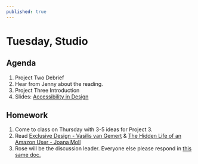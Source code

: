 ```yaml
---
published: true
---
```

# Tuesday, Studio

## Agenda
1. Project Two Debrief
2. Hear from Jenny about the reading.
3. Project Three Introduction
4. Slides: [Accessibility in Design](https://docs.google.com/presentation/d/14ly0UISloamqL7MX9XEPGRljd1lykDUKkuYbRlywWwQ/edit?usp=sharing)

## Homework
1. Come to class on Thursday with 3-5 ideas for Project 3.
2. Read [Exclusive Design - Vasilis van Gemert](https://exclusive-design.vasilis.nl/) & [The Hidden Life of an Amazon User - Joana Moll](https://branch.climateaction.tech/issues/issue-1/the-hidden-life-of-an-amazon-user/)
3. Rose will be the discussion leader. Everyone else please respond in [this same doc.](https://docs.google.com/document/d/1pv5p2erPfjhSk7HzhXJtdSpO1effd9uR-X4lSVwFSS8/edit?usp=sharing)